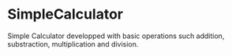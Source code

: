 # SimpleCalculator
Simple Calculator developped with basic operations such addition, substraction, multiplication and division.
